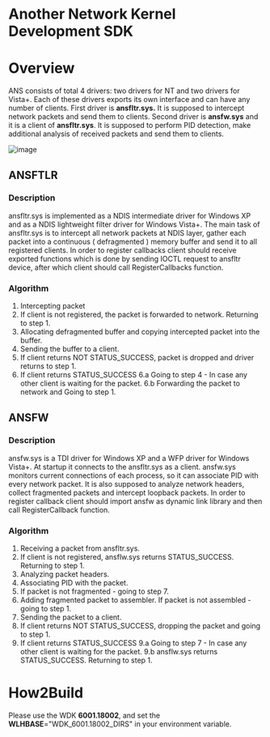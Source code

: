 # Another Network Kernel Development SDK

# Overview

ANS consists of total 4 drivers: two drivers for NT and two drivers for Vista+. Each of these drivers exports its own interface and can have any number of clients.
First driver is **ansfltr.sys.** It is supposed to intercept network packets and send them to clients.
Second driver is **ansfw.sys** and it is a client of **ansfltr.sys**. It is supposed to perform PID detection, make additional analysis of received packets and send them to clients.

![image](https://user-images.githubusercontent.com/79788735/138902477-b94f19c4-441c-440b-a41e-3032e0dee6b5.png)

## ANSFTLR
### Description

ansfltr.sys is implemented as a NDIS intermediate driver for Windows XP and as a NDIS lightweight filter driver for Windows Vista+.
The main task of ansfltr.sys is to intercept all network packets at NDIS layer, gather each packet into a continuous ( defragmented ) memory buffer and send it to all registered clients.
In order to register callbacks client should receive exported functions which is done by sending IOCTL request to ansfltr device, after which client should call RegisterCallbacks function.

### Algorithm
1. Intercepting packet 
2. If client is not registered, the packet is forwarded to network. Returning to step 1. 
3. Allocating defragmented buffer and copying intercepted packet into the buffer. 
4. Sending the buffer to a client. 
5. If client returns NOT STATUS_SUCCESS, packet is dropped and driver returns to step 1. 
6. If client returns STATUS_SUCCESS 
    6.a  Going to step 4 - In case any other client is waiting for the packet. 
    6.b	 Forwarding the packet to network and Going to step 1. 
	

## ANSFW
### Description
ansfw.sys is a TDI driver for Windows XP and a WFP driver for Windows Vista+. At startup it connects to the ansfltr.sys as a client.
ansfw.sys monitors current connections of each process, so it can associate PID with every network packet. It is also supposed to analyze network headers, collect fragmented packets and intercept loopback packets.
In order to register callback client should import ansfw as dynamic link library and then call RegisterCallback function.
### Algorithm
1. Receiving a packet from ansfltr.sys. 
2. If client is not registered, ansflw.sys returns STATUS_SUCCESS. Returning to step 1. 
3. Analyzing packet headers. 
4. Associating PID with the packet. 
5. If packet is not fragmented - going to step 7. 
6. Adding fragmented packet to assembler. If packet is not assembled - going to step 1. 
7. Sending the packet to a client. 
8. If client returns NOT STATUS_SUCCESS, dropping the packet and going to step 1. 
9. If client returns STATUS_SUCCESS 
9.a  Going to step 7 - In case any other client is waiting for the packet. 
9.b  ansflw.sys returns STATUS_SUCCESS. Returning to step 1. 


# How2Build

Please use the WDK **6001.18002**, and set the **WLHBASE**="WDK_6001.18002_DIRS" in your environment variable.

